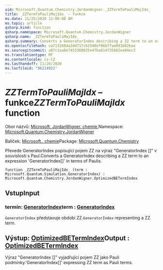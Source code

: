 ```yaml
---
uid: Microsoft.Quantum.Chemistry.JordanWigner._ZZTermToPauliMajIdx_
title: _ZZTermToPauliMajIdx_ – funkce
ms.date: 11/25/2020 12:00:00 AM
ms.topic: article
qsharp.kind: function
qsharp.namespace: Microsoft.Quantum.Chemistry.JordanWigner
qsharp.name: _ZZTermToPauliMajIdx_
qsharp.summary: Converts a GeneratorIndex describing a ZZ term to an expression 'GeneratorIndex[]' in terms of Paulis.
ms.openlocfilehash: ca713260da2dd717cb1548ef86b7faa0d1b826aa
ms.sourcegitcommit: a87c1aa8e7453360025e47ba614f25b02ea84ec3
ms.translationtype: MT
ms.contentlocale: cs-CZ
ms.lasthandoff: 11/26/2020
ms.locfileid: "96214921"
---
```

# <a name="_zztermtopaulimajidx_-function"></a><span data-ttu-id="4c3f3-102">_ZZTermToPauliMajIdx_ – funkce</span><span class="sxs-lookup"><span data-stu-id="4c3f3-102">_ZZTermToPauliMajIdx_ function</span></span>

<span data-ttu-id="4c3f3-103">Obor názvů: [Microsoft. JordanWigner. chemie.](xref:Microsoft.Quantum.Chemistry.JordanWigner)</span><span class="sxs-lookup"><span data-stu-id="4c3f3-103">Namespace: [Microsoft.Quantum.Chemistry.JordanWigner](xref:Microsoft.Quantum.Chemistry.JordanWigner)</span></span>

<span data-ttu-id="4c3f3-104">Balíček: [Microsoft.. chemie](https://nuget.org/packages/Microsoft.Quantum.Chemistry)</span><span class="sxs-lookup"><span data-stu-id="4c3f3-104">Package: [Microsoft.Quantum.Chemistry](https://nuget.org/packages/Microsoft.Quantum.Chemistry)</span></span>


<span data-ttu-id="4c3f3-105">Převede GeneratorIndex popisující pojem ZZ na výraz "GeneratorIndex []" v souvislosti s Paul.</span><span class="sxs-lookup"><span data-stu-id="4c3f3-105">Converts a GeneratorIndex describing a ZZ term to an expression 'GeneratorIndex[]' in terms of Paulis.</span></span>

```qsharp
function _ZZTermToPauliMajIdx_ (term : Microsoft.Quantum.Simulation.GeneratorIndex) : Microsoft.Quantum.Chemistry.JordanWigner.OptimizedBETermIndex
```


## <a name="input"></a><span data-ttu-id="4c3f3-106">Vstup</span><span class="sxs-lookup"><span data-stu-id="4c3f3-106">Input</span></span>

### <a name="term--generatorindex"></a><span data-ttu-id="4c3f3-107">termín: [GeneratorIndex](xref:Microsoft.Quantum.Simulation.GeneratorIndex)</span><span class="sxs-lookup"><span data-stu-id="4c3f3-107">term : [GeneratorIndex](xref:Microsoft.Quantum.Simulation.GeneratorIndex)</span></span>

<span data-ttu-id="4c3f3-108">`GeneratorIndex` představuje období ZZ.</span><span class="sxs-lookup"><span data-stu-id="4c3f3-108">`GeneratorIndex` representing a ZZ term.</span></span>



## <a name="output--optimizedbetermindex"></a><span data-ttu-id="4c3f3-109">Výstup: [OptimizedBETermIndex](xref:Microsoft.Quantum.Chemistry.JordanWigner.OptimizedBETermIndex)</span><span class="sxs-lookup"><span data-stu-id="4c3f3-109">Output : [OptimizedBETermIndex](xref:Microsoft.Quantum.Chemistry.JordanWigner.OptimizedBETermIndex)</span></span>

<span data-ttu-id="4c3f3-110">Výraz "GeneratorIndex []" vyjadřující pojem ZZ jako Pauli podmínky.</span><span class="sxs-lookup"><span data-stu-id="4c3f3-110">'GeneratorIndex[]' expressing ZZ term as Pauli terms.</span></span>
